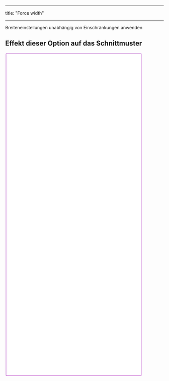 - - -
title: "Force width"
- - -

Breiteneinstellungen unabhängig von Einschränkungen anwenden

## Effekt dieser Option auf das Schnittmuster

![Dieses Bild zeigt den Effekt dieser Option, indem es mehrere Varianten überlagert, die einen anderen Wert für diese Option haben](tiberius_forcewidth_sample.svg "Effect of this option on the pattern")
